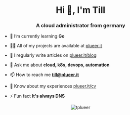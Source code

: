 <h1 align="center">Hi 👋, I'm Till</h1>
<h3 align="center">A cloud administrator from germany</h3>

- 🌱 I’m currently learning **Go**

- 👨‍💻 All of my projects are available at [plueer.it](plueer.it)

- 📝 I regularly write articles on [plueer.it/blog](plueer.it/blog)

- 💬 Ask me about **cloud, k8s, devops, automation**

- 📫 How to reach me **till@plueer.it**

- 📄 Know about my experiences [plueer.it/cv](plueer.it/cv)

- ⚡ Fun fact **It's always DNS**

<p align="center"> <img src="https://komarev.com/ghpvc/?username=tplueer&label=Profile%20views&color=0e75b6&style=flat" alt="tplueer" /> </p>
